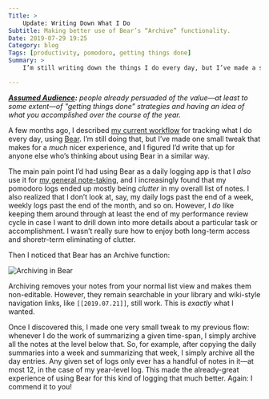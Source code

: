```yaml
---
Title: >
    Update: Writing Down What I Do
Subtitle: Making better use of Bear’s “Archive” functionality.
Date: 2019-07-29 19:25
Category: blog
Tags: [productivity, pomodoro, getting things done]
Summary: >
    I’m still writing down the things I do every day, but I’ve made a small tweak—making better use of Bear’s “Archive” functionality.

---
```


<i><b>[Assumed Audience][aa]:</b> people already persuaded of the value—at least to some extent—of "getting things done" strategies and having an idea of what you accomplished over the course of the year.</i>

[aa]: https://v4.chriskrycho.com/2018/assumed-audiences.html

A few months ago, I described [my current workflow][prev] for tracking what I do every day, using [Bear]. I’m still doing that, but I’ve made one small tweak that makes for a *much* nicer experience, and I figured I’d write that up for anyone else who’s thinking about using Bear in a similar way.

The main pain point I’d had using Bear as a daily logging app is that I *also* use it for [my general note-taking][Zettelkasten], and I increasingly found that my pomodoro logs ended up mostly being *clutter* in my overall list of notes. I also realized that I don’t look at, say, my daily logs past the end of a week, weekly logs past the end of the month, and so on. However, I *do* like keeping them around through at least the end of my performance review cycle in case I want to drill down into more details about a particular task or accomplishment. I wasn’t really sure how to enjoy both long-term access and shoretr-term eliminating of clutter.

Then I noticed that Bear has an Archive function:

![Archiving in Bear](https://cdn.chriskrycho.com/file/chriskrycho-com/images/archive-bear.png)

Archiving removes your notes from your normal list view and makes them non-editable. However, they remain searchable in your library and wiki-style navigation links, like `[[2019.07.21]]`, still work. This is *exactly* what I wanted.

Once I discovered this, I made one very small tweak to my previous flow: whenever I do the work of summarizing a given time-span, I simply archive all the notes at the level below that. So, for example, after copying the daily summaries into a week and summarizing that week, I simply archive all the day entries. Any given set of logs only ever has a handful of notes in it—at most 12, in the case of my year-level log. This made the already-great experience of using Bear for this kind of logging that much better. Again: I commend it to you!

[prev]: https://v4.chriskrycho.com/2018/just-write-down-what-you-do.html
[Bear]: https://bear.app
[Zettelkasten]: https://v4.chriskrycho.com/zettelkasten/